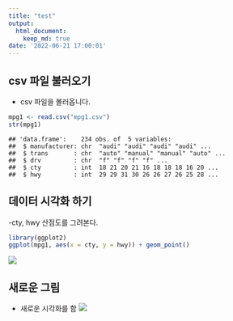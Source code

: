 ```yaml
---
title: "test"
output:
  html_document:
    keep_md: true
date: '2022-06-21 17:00:01'
---
```


## csv 파일 불러오기
- csv 파일을 볼러옵니다.



```r
mpg1 <- read.csv("mpg1.csv")
str(mpg1)
```

```
## 'data.frame':	234 obs. of  5 variables:
##  $ manufacturer: chr  "audi" "audi" "audi" "audi" ...
##  $ trans       : chr  "auto" "manual" "manual" "auto" ...
##  $ drv         : chr  "f" "f" "f" "f" ...
##  $ cty         : int  18 21 20 21 16 18 18 18 16 20 ...
##  $ hwy         : int  29 29 31 30 26 26 27 26 25 28 ...
```

## 데이터 시각화 하기
-cty, hwy 산점도를 그려본다.

```r
library(ggplot2)
ggplot(mpg1, aes(x = cty, y = hwy)) + geom_point()
```

![](/images/rmd_0620/unnamed-chunk-2-1.png)<!-- -->

## 새로운 그림 
- 새로운 시각화를 함
![](/images/rmd_0620/pressure-1.png)
